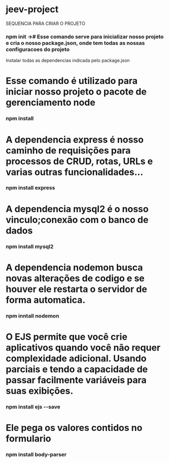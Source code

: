 # jeev-project

SEQUENCIA PARA CRIAR O PROJETO
### npm init -># Esse comando serve para inicializar nosso projeto e cria o nosso package.json, onde tem todas as nossas configuracoes do projeto

Instalar todas as dependencias indicada pelo package.json
# Esse comando é utilizado para iniciar nosso projeto o pacote de gerenciamento node
### npm install 

# A dependencia express é nosso caminho de requisições para processos de CRUD, rotas, URLs e varias outras funcionalidades...
### npm install express

# A dependencia mysql2 é o nosso vinculo;conexão com o banco de dados
### npm install mysql2

# A dependencia nodemon busca novas alterações de codigo e se houver ele restarta o servidor de forma automatica.
### npm inntall nodemon

# O EJS permite que você crie aplicativos quando você não requer complexidade adicional. Usando parciais e tendo a capacidade de passar facilmente variáveis para suas exibições.
### npm install ejs --save

# Ele pega os valores contidos no formulario
### npm install body-parser 
